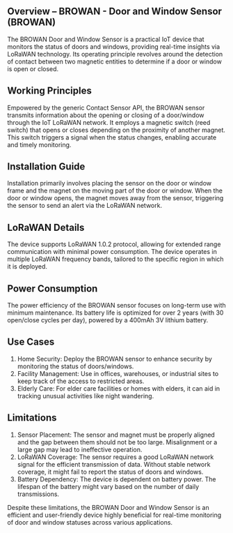 ## Overview – BROWAN - Door and Window Sensor (BROWAN)

The BROWAN Door and Window Sensor is a practical IoT device that monitors the status of doors and windows, providing real-time insights via LoRaWAN technology. Its operating principle revolves around the detection of contact between two magnetic entities to determine if a door or window is open or closed. 

## Working Principles

Empowered by the generic Contact Sensor API, the BROWAN sensor transmits information about the opening or closing of a door/window through the IoT LoRaWAN network. It employs a magnetic switch (reed switch) that opens or closes depending on the proximity of another magnet. This switch triggers a signal when the status changes, enabling accurate and timely monitoring.

## Installation Guide

Installation primarily involves placing the sensor on the door or window frame and the magnet on the moving part of the door or window. When the door or window opens, the magnet moves away from the sensor, triggering the sensor to send an alert via the LoRaWAN network.

## LoRaWAN Details

The device supports LoRaWAN 1.0.2 protocol, allowing for extended range communication with minimal power consumption. The device operates in multiple LoRaWAN frequency bands, tailored to the specific region in which it is deployed.

## Power Consumption

The power efficiency of the BROWAN sensor focuses on long-term use with minimum maintenance. Its battery life is optimized for over 2 years (with 30 open/close cycles per day), powered by a 400mAh 3V lithium battery.

## Use Cases

1. Home Security: Deploy the BROWAN sensor to enhance security by monitoring the status of doors/windows.
2. Facility Management: Use in offices, warehouses, or industrial sites to keep track of the access to restricted areas.
3. Elderly Care: For elder care facilities or homes with elders, it can aid in tracking unusual activities like night wandering.

## Limitations

1. Sensor Placement: The sensor and magnet must be properly aligned and the gap between them should not be too large. Misalignment or a large gap may lead to ineffective operation.
2. LoRaWAN Coverage: The sensor requires a good LoRaWAN network signal for the efficient transmission of data. Without stable network coverage, it might fail to report the status of doors and windows.
3. Battery Dependency: The device is dependent on battery power. The lifespan of the battery might vary based on the number of daily transmissions.

Despite these limitations, the BROWAN Door and Window Sensor is an efficient and user-friendly device highly beneficial for real-time monitoring of door and window statuses across various applications.